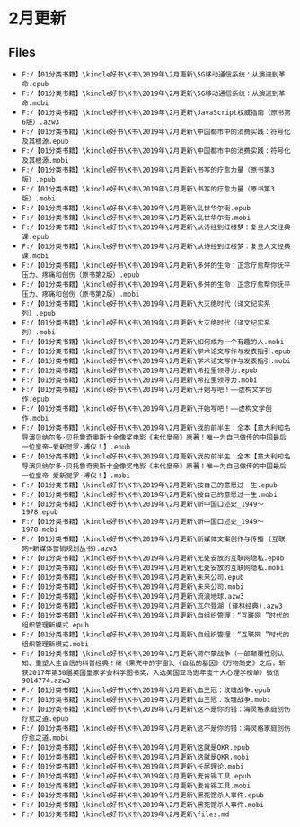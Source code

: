 # 2月更新

## Files

- `F:/【01分类书籍】\kindle好书\K书\2019年\2月更新\5G移动通信系统：从演进到革命.epub`
- `F:/【01分类书籍】\kindle好书\K书\2019年\2月更新\5G移动通信系统：从演进到革命.mobi`
- `F:/【01分类书籍】\kindle好书\K书\2019年\2月更新\JavaScript权威指南（原书第6版）.azw3`
- `F:/【01分类书籍】\kindle好书\K书\2019年\2月更新\中国都市中的消费实践：符号化及其根源.epub`
- `F:/【01分类书籍】\kindle好书\K书\2019年\2月更新\中国都市中的消费实践：符号化及其根源.mobi`
- `F:/【01分类书籍】\kindle好书\K书\2019年\2月更新\书写的疗愈力量（原书第3版）.epub`
- `F:/【01分类书籍】\kindle好书\K书\2019年\2月更新\书写的疗愈力量（原书第3版）.mobi`
- `F:/【01分类书籍】\kindle好书\K书\2019年\2月更新\乱世华尔街.epub`
- `F:/【01分类书籍】\kindle好书\K书\2019年\2月更新\乱世华尔街.mobi`
- `F:/【01分类书籍】\kindle好书\K书\2019年\2月更新\从诗经到红楼梦：复旦人文经典课.epub`
- `F:/【01分类书籍】\kindle好书\K书\2019年\2月更新\从诗经到红楼梦：复旦人文经典课.mobi`
- `F:/【01分类书籍】\kindle好书\K书\2019年\2月更新\多舛的生命：正念疗愈帮你抚平压力、疼痛和创伤（原书第2版）.epub`
- `F:/【01分类书籍】\kindle好书\K书\2019年\2月更新\多舛的生命：正念疗愈帮你抚平压力、疼痛和创伤（原书第2版）.mobi`
- `F:/【01分类书籍】\kindle好书\K书\2019年\2月更新\大灭绝时代（译文纪实系列）.epub`
- `F:/【01分类书籍】\kindle好书\K书\2019年\2月更新\大灭绝时代（译文纪实系列）.mobi`
- `F:/【01分类书籍】\kindle好书\K书\2019年\2月更新\如何成为一个有趣的人.mobi`
- `F:/【01分类书籍】\kindle好书\K书\2019年\2月更新\学术论文写作与发表指引.epub`
- `F:/【01分类书籍】\kindle好书\K书\2019年\2月更新\学术论文写作与发表指引.mobi`
- `F:/【01分类书籍】\kindle好书\K书\2019年\2月更新\希拉里领导力.epub`
- `F:/【01分类书籍】\kindle好书\K书\2019年\2月更新\希拉里领导力.mobi`
- `F:/【01分类书籍】\kindle好书\K书\2019年\2月更新\开始写吧！——虚构文学创作.epub`
- `F:/【01分类书籍】\kindle好书\K书\2019年\2月更新\开始写吧！——虚构文学创作.mobi`
- `F:/【01分类书籍】\kindle好书\K书\2019年\2月更新\我的前半生：全本【意大利知名导演贝纳尔多·贝托鲁奇奥斯卡金像奖电影《末代皇帝》原著！唯一为自己做传的中国最后一位皇帝—爱新觉罗·溥仪！】.epub`
- `F:/【01分类书籍】\kindle好书\K书\2019年\2月更新\我的前半生：全本【意大利知名导演贝纳尔多·贝托鲁奇奥斯卡金像奖电影《末代皇帝》原著！唯一为自己做传的中国最后一位皇帝—爱新觉罗·溥仪！】.mobi`
- `F:/【01分类书籍】\kindle好书\K书\2019年\2月更新\按自己的意愿过一生.epub`
- `F:/【01分类书籍】\kindle好书\K书\2019年\2月更新\按自己的意愿过一生.mobi`
- `F:/【01分类书籍】\kindle好书\K书\2019年\2月更新\新中国口述史_1949～1978.epub`
- `F:/【01分类书籍】\kindle好书\K书\2019年\2月更新\新中国口述史_1949～1978.mobi`
- `F:/【01分类书籍】\kindle好书\K书\2019年\2月更新\新媒体文案创作与传播 (互联网+新媒体营销规划丛书).azw3`
- `F:/【01分类书籍】\kindle好书\K书\2019年\2月更新\无处安放的互联网隐私.epub`
- `F:/【01分类书籍】\kindle好书\K书\2019年\2月更新\无处安放的互联网隐私.mobi`
- `F:/【01分类书籍】\kindle好书\K书\2019年\2月更新\未来公司.epub`
- `F:/【01分类书籍】\kindle好书\K书\2019年\2月更新\未来公司.mobi`
- `F:/【01分类书籍】\kindle好书\K书\2019年\2月更新\流浪地球.azw3`
- `F:/【01分类书籍】\kindle好书\K书\2019年\2月更新\瓦尔登湖 (译林经典).azw3`
- `F:/【01分类书籍】\kindle好书\K书\2019年\2月更新\自组织管理：“互联网 ”时代的组织管理新模式.epub`
- `F:/【01分类书籍】\kindle好书\K书\2019年\2月更新\自组织管理：“互联网 ”时代的组织管理新模式.mobi`
- `F:/【01分类书籍】\kindle好书\K书\2019年\2月更新\荷尔蒙战争（一部颠覆性别认知、重塑人生自信的科普经典！继《果壳中的宇宙》、《自私的基因》《万物简史》之后，斩获2017年第30届英国皇家学会科学图书奖，入选美国亚马逊年度十大心理学榜单）微信9014774.azw3`
- `F:/【01分类书籍】\kindle好书\K书\2019年\2月更新\血王冠：玫瑰战争.epub`
- `F:/【01分类书籍】\kindle好书\K书\2019年\2月更新\血王冠：玫瑰战争.mobi`
- `F:/【01分类书籍】\kindle好书\K书\2019年\2月更新\这不是你的错：海灵格家庭创伤疗愈之道.epub`
- `F:/【01分类书籍】\kindle好书\K书\2019年\2月更新\这不是你的错：海灵格家庭创伤疗愈之道.mobi`
- `F:/【01分类书籍】\kindle好书\K书\2019年\2月更新\这就是OKR.epub`
- `F:/【01分类书籍】\kindle好书\K书\2019年\2月更新\这就是OKR.mobi`
- `F:/【01分类书籍】\kindle好书\K书\2019年\2月更新\长尾理论.mobi`
- `F:/【01分类书籍】\kindle好书\K书\2019年\2月更新\麦肯锡工具.epub`
- `F:/【01分类书籍】\kindle好书\K书\2019年\2月更新\麦肯锡工具.mobi`
- `F:/【01分类书籍】\kindle好书\K书\2019年\2月更新\黑死馆杀人事件.epub`
- `F:/【01分类书籍】\kindle好书\K书\2019年\2月更新\黑死馆杀人事件.mobi`
- `F:/【01分类书籍】\kindle好书\K书\2019年\2月更新\files.md`
